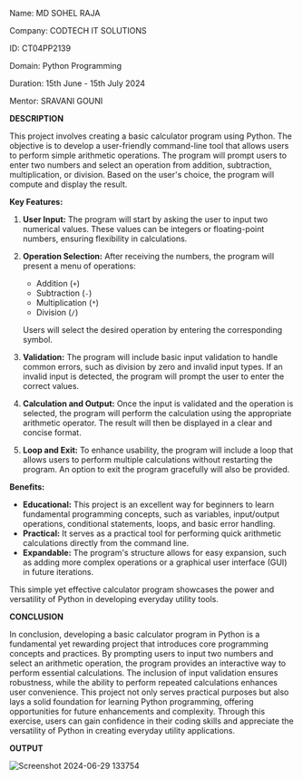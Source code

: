 Name: MD SOHEL RAJA

Company: CODTECH IT SOLUTIONS

ID: CT04PP2139

Domain: Python Programming

Duration: 15th June - 15th July 2024

Mentor: SRAVANI GOUNI


**DESCRIPTION**


This project involves creating a basic calculator program using Python. The objective is to develop a user-friendly command-line tool that allows users to perform simple arithmetic operations. The program will prompt users to enter two numbers and select an operation from addition, subtraction, multiplication, or division. Based on the user's choice, the program will compute and display the result.

**Key Features:**

1. **User Input:** The program will start by asking the user to input two numerical values. These values can be integers or floating-point numbers, ensuring flexibility in calculations.
   
2. **Operation Selection:** After receiving the numbers, the program will present a menu of operations:
   - Addition (`+`)
   - Subtraction (`-`)
   - Multiplication (`*`)
   - Division (`/`)
   
   Users will select the desired operation by entering the corresponding symbol.

3. **Validation:** The program will include basic input validation to handle common errors, such as division by zero and invalid input types. If an invalid input is detected, the program will prompt the user to enter the correct values.

4. **Calculation and Output:** Once the input is validated and the operation is selected, the program will perform the calculation using the appropriate arithmetic operator. The result will then be displayed in a clear and concise format.

5. **Loop and Exit:** To enhance usability, the program will include a loop that allows users to perform multiple calculations without restarting the program. An option to exit the program gracefully will also be provided.

**Benefits:**

- **Educational:** This project is an excellent way for beginners to learn fundamental programming concepts, such as variables, input/output operations, conditional statements, loops, and basic error handling.
- **Practical:** It serves as a practical tool for performing quick arithmetic calculations directly from the command line.
- **Expandable:** The program's structure allows for easy expansion, such as adding more complex operations or a graphical user interface (GUI) in future iterations.

This simple yet effective calculator program showcases the power and versatility of Python in developing everyday utility tools.


**CONCLUSION**

In conclusion, developing a basic calculator program in Python is a fundamental yet rewarding project that introduces core programming concepts and practices. By prompting users to input two numbers and select an arithmetic operation, the program provides an interactive way to perform essential calculations. The inclusion of input validation ensures robustness, while the ability to perform repeated calculations enhances user convenience. This project not only serves practical purposes but also lays a solid foundation for learning Python programming, offering opportunities for future enhancements and complexity. Through this exercise, users can gain confidence in their coding skills and appreciate the versatility of Python in creating everyday utility applications.

**OUTPUT**

![Screenshot 2024-06-29 133754](https://github.com/MdSohelRaja2901/Codetech-Task1/assets/174174628/b0fc05ae-00a9-48e4-8e53-0a343ce6911c)

